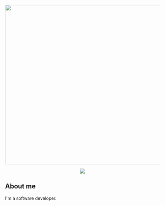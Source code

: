 <p align="center">
<img src="http://itkr.github.io/static/img/banner/alice-small.png" width="520px" /><br>
</p>
<p align="center">
<a href="https://play.google.com/store/apps/details?id=info.groupflow.alice"><img src="https://developer.android.com/images/brand/en_app_rgb_wo_45.png" /></a>
</p>

## About me

I'm a software developer.
